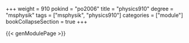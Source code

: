 +++
weight = 910
pokind = "po2006"
title = "physics910"
degree = "msphysik"
tags = ["msphysik", "physics910"]
categories = ["module"]
bookCollapseSection = true
+++

{{< genModulePage >}}

